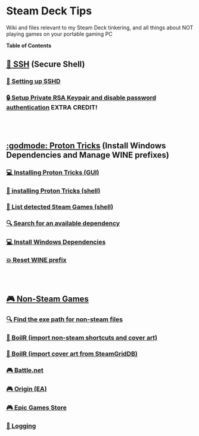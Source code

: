 # Steam Deck Tips
Wiki and files relevant to my Steam Deck tinkering, and all things about NOT playing games on your portable gaming PC

**Table of Contents**

## [:penguin: SSH](/ssh.md) (Secure Shell)

### [:penguin: Setting up SSHD](/ssh.md#user-content-setting-up-sshd) 

### [:lock: Setup Private RSA Keypair and disable password authentication](/ssh.md#user-content-lock-setup-private-rsa-keypair-and-disable-password-authentication) EXTRA CREDIT!

<BR><BR>

## [:godmode: Proton Tricks](/protontricks.md) (Install Windows Dependencies and Manage WINE prefixes)

### [:computer: Installing Proton Tricks (GUI)](/protontricks.md#user-content-installing-proton-tricks-gui)

### [:penguin: installing Proton Tricks (shell)](/protontricks.md#user-content-installing-proton-tricks-shell)

### [:scroll: List detected Steam Games (shell)](/protontricks.md#user-content-list-detected-steam-games-shell)

### [:mag: Search for an available dependency](/protontricks.md#user-content-search-for-an-available-dependency)

### [:computer: Install Windows Dependencies](/protontricks.md#user-content-install-windows-dependencies)

### [:boom: Reset WINE prefix](/protontricks.md#user-content-reset-wine-prefix)

<BR><BR>

## [ :video_game: Non-Steam Games](/non-steam-games.md)

### [:mag: Find the exe path for non-steam files](/non-steam-games.md#user-content-find-the-exe-path-for-non-steam-files)

### [:hammer: BoilR (import non-steam shortcuts and cover art)](/non-steam-games.md#user-content-boilr-import-cover-art-from-steamgriddb)

### [:hammer: BoilR (import cover art from SteamGridDB)](/non-steam-games.md#user-content-boilr-import-cover-art-from-steamgriddb)

### [:video_game: Battle.net](/non-steam-games.md#user-content-battlenet)

### [:video_game: Origin (EA)](/non-steam-games.md#user-content-origin-ea)

### [:video_game: Epic Games Store](/non-steam-games.md#user-content-epic-games-store)

### [:wrench: Logging](/non-steam-games.md#user-content-logging) 

